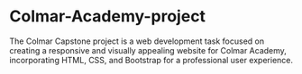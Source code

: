 # Colmar-Academy-project
The Colmar Capstone project is a web development task focused on creating a responsive and visually appealing website for Colmar Academy, 
incorporating HTML, CSS, and Bootstrap for a professional user experience.

